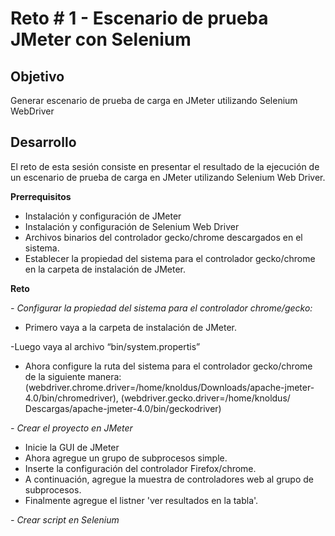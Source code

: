 # Reto # 1 - Escenario de prueba JMeter con Selenium

## Objetivo

Generar escenario de prueba de carga en JMeter utilizando Selenium WebDriver

## Desarrollo

El reto de esta sesión consiste en presentar el resultado de la ejecución de un escenario de prueba de carga en JMeter utilizando Selenium Web Driver.

**Prerrequisitos**

- Instalación y configuración de JMeter
- Instalación y configuración de Selenium Web Driver
- Archivos binarios del controlador gecko/chrome descargados en el sistema.
- Establecer la propiedad del sistema para el controlador gecko/chrome en la carpeta de instalación de JMeter.

**Reto**

*- Configurar la propiedad del sistema para el controlador chrome/gecko:*

  - Primero vaya a la carpeta de instalación de JMeter.
  
  -Luego vaya al archivo “bin/system.propertis”
  
  - Ahora configure la ruta del sistema para el controlador gecko/chrome de la siguiente manera: (webdriver.chrome.driver=/home/knoldus/Downloads/apache-jmeter-4.0/bin/chromedriver), (webdriver.gecko.driver=/home/knoldus/ Descargas/apache-jmeter-4.0/bin/geckodriver)
  
*- Crear el proyecto en JMeter*

- Inicie la GUI de JMeter
- Ahora agregue un grupo de subprocesos simple.
- Inserte la configuración del controlador Firefox/chrome.
- A continuación, agregue la muestra de controladores web al grupo de subprocesos.
- Finalmente agregue el listner 'ver resultados en la tabla'.

*- Crear script en Selenium*
